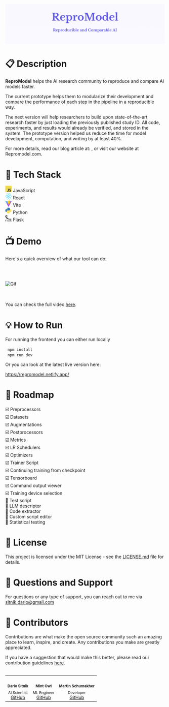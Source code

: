 
![Header Image](pic1)

# :clipboard: Description

  

**ReproModel**  helps the AI research community to reproduce and compare AI models faster.

The current prototype helps them to modularize their development and compare the performance of each step in the pipeline in a reproducible way.

The next version will help researchers to build upon state-of-the-art research faster by just loading the previously published study ID. All code, experiments, and results would already be verified, and stored in the system. The prototype version helped us reduce the time for model development, computation, and writing by at least 40%.

  

For more details, read our blog article at: , or visit our website at Repromodel.com.


  

# :wrench: Tech Stack

<img src="public/javascript.png" alt="JavaScript Icon" width="20" height="20"> JavaScript <br>
<img src="public/react.png" alt="React Icon" width="20" height="20"> React <br>
<img src="public/vite.svg" alt="Vite Icon" width="20" height="20"> Vite <br>
<img src="public/python.png" alt="Python Icon" width="20" height="20"> Python <br>
<img src="public/flask.svg" alt="Flask Icon" width="20" height="20"> Flask <br>


# :tv: Demo

  Here's a quick overview of what our tool can do:

<br>  <br>

![Gif](gif1.gif) 

<br> <br>
You can check the full video [here](https://youtu.be/MQHZMEloUps?si=_MIkB7dKsdte1hJM).  

# :bulb: How to Run

For running the frontend you can either run locally<br>

<code> npm install</code> <br><code> npm run dev </code>  <br>

Or you can look at the latest live version here: <br>

https://repromodel.netlify.app/
  
# :calendar: Roadmap
:ballot_box_with_check: Preprocessors
<br>:ballot_box_with_check: Datasets
<br>:ballot_box_with_check: Augmentations
<br>:ballot_box_with_check: Postprocessors
<br>:ballot_box_with_check: Metrics
<br>:ballot_box_with_check: LR Schedulers
<br>:ballot_box_with_check: Optimizers
<br>:ballot_box_with_check: Trainer Script
<br>:ballot_box_with_check: Continuing training from checkpoint
<br>:ballot_box_with_check: Tensorboard
<br>:ballot_box_with_check: Command output viewer
<br>:ballot_box_with_check: Training device selection
<br>:black_square_button: Test script
<br>:black_square_button: LLM descriptor
<br>:black_square_button: Code extractor
<br>:black_square_button: Custom script editor
<br>:black_square_button: Statistical testing

# :page_facing_up: License

This project is licensed under the MIT License - see the [LICENSE.md](LICENSE.md) file for details.

  
  

# :email:  Questions and Support

For questions or any type of support, you can reach out to me via sitnik.dario@gmail.com

# :link:  Contributors
Contributions are what make the open source community such an amazing place to learn, inspire, and create. Any contributions you make are greatly appreciated.

If you have a suggestion that would make this better, please read our contribution guidelines [here](Contributing.md). 
 <br>
 <br>
<table>
  <tr>
    <td align="center">
      <img src="https://avatars.githubusercontent.com/u/13439539?v=4https://avatars.githubusercontent.com/u/168830779?s=96&v=4" width="100px;" alt=""/><br />
      <sub><b>Dario Sitnik</b></sub><br />
      <sub>AI Scientist</sub><br />
      <a href="https://github.com/dsitnik">GitHub</a>
    </td>
    <td align="center">
      <img src="https://avatars.githubusercontent.com/u/168817578?v=4" width="100px;" alt=""/><br />
      <sub><b>Mint Owl</b></sub><br />
      <sub>ML Engineer</sub><br />
      <a href="https://github.com/mintowltech">GitHub</a>
    </td>
    <td align="center">
      <img src="https://avatars.githubusercontent.com/u/168830779?s=96&v=4" width="100px;" alt=""/><br />
      <sub><b>Martin Schumakher</b></sub><br />
      <sub>Developer</sub><br />
      <a href="https://github.com/martinschum">GitHub</a>
    </td>
  </tr>
</table>


